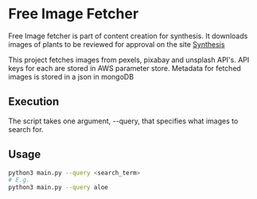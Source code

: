# Free Image Fetcher

Free Image fetcher is part of content creation for synthesis. It downloads images of plants to be reviewed for approval on the site [Synthesis](https://plantsynthesis.com)

This project fetches images from pexels, pixabay and unsplash API's. API keys for each are stored in AWS parameter store. Metadata for fetched images is stored in a json in mongoDB

## Execution

The script takes one argument, --query, that specifies what images to search for. 

## Usage

```bash
python3 main.py --query <search_term>
# E.g.
python3 main.py --query aloe
```
